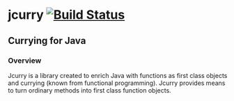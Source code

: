 jcurry [![Build Status](https://travis-ci.org/mbe24/jcurry.svg?branch=master)](https://travis-ci.org/mbe24/jcurry)
======

Currying for Java
-----------------

### Overview ###

Jcurry is a library created to enrich Java with functions as first class objects and currying (known from functional programming). Jcurry provides means to turn ordinary methods into first class function objects.
